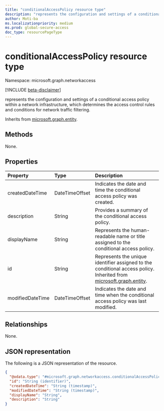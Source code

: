 ```yaml
---
title: "conditionalAccessPolicy resource type"
description: "represents the configuration and settings of a conditional access policy within a network infrastructure, which determines the access control rules and conditions for network traffic filtering."
author: Moti-ba
ms.localizationpriority: medium
ms.prod: global-secure-access
doc_type: resourcePageType
---
```


# conditionalAccessPolicy resource type

Namespace: microsoft.graph.networkaccess

[!INCLUDE [beta-disclaimer](../../includes/beta-disclaimer.md)]

represents the configuration and settings of a conditional access policy within a network infrastructure, which determines the access control rules and conditions for network traffic filtering.


Inherits from [microsoft.graph.entity](../resources/entity.md).

## Methods
None.

## Properties
|Property|Type|Description|
|:---|:---|:---|
|createdDateTime|DateTimeOffset|Indicates the date and time the conditional access policy was created.|
|description|String|Provides a summary of the conditional access policy.|
|displayName|String|Represents the human-readable name or title assigned to the conditional access policy.|
|id|String|Represents the unique identifier assigned to the conditional access policy. Inherited from [microsoft.graph.entity](../resources/entity.md).|
|modifiedDateTime|DateTimeOffset|Indicates the date and time when the conditional access policy was last modified.|

## Relationships
None.

## JSON representation
The following is a JSON representation of the resource.
<!-- {
  "blockType": "resource",
  "keyProperty": "id",
  "@odata.type": "microsoft.graph.networkaccess.conditionalAccessPolicy",
  "baseType": "microsoft.graph.entity",
  "openType": false
}
-->
``` json
{
  "@odata.type": "#microsoft.graph.networkaccess.conditionalAccessPolicy",
  "id": "String (identifier)",
  "createdDateTime": "String (timestamp)",
  "modifiedDateTime": "String (timestamp)",
  "displayName": "String",
  "description": "String"
}
```

